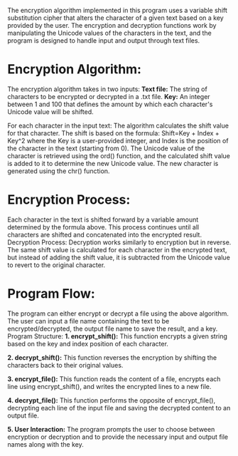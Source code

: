 The encryption algorithm implemented in this program uses a variable shift substitution cipher that alters the character of a given text based on a key provided by the user. The encryption and decryption functions work by manipulating the Unicode values of the characters in the text, and the program is designed to handle input and output through text files.

# Encryption Algorithm:
The encryption algorithm takes in two inputs:
**Text file:** The string of characters to be encrypted or decrypted in a .txt file.
**Key:** An integer between 1 and 100 that defines the amount by which each character's Unicode value will be shifted.

For each character in the input text:
The algorithm calculates the shift value for that character. The shift is based on the formula:
Shift=Key + Index + Key^2
where the Key is a user-provided integer, and Index is the position of the character in the text (starting from 0).
The Unicode value of the character is retrieved using the ord() function, and the calculated shift value is added to it to determine the new Unicode value. The new character is generated using the chr() function.

# Encryption Process:
Each character in the text is shifted forward by a variable amount determined by the formula above. This process continues until all characters are shifted and concatenated into the encrypted result.
Decryption Process:
Decryption works similarly to encryption but in reverse. The same shift value is calculated for each character in the encrypted text, but instead of adding the shift value, it is subtracted from the Unicode value to revert to the original character.

# Program Flow:
The program can either encrypt or decrypt a file using the above algorithm. The user can input a file name containing the text to be encrypted/decrypted, the output file name to save the result, and a key.
Program Structure:
**1. encrypt_shift():**
This function encrypts a given string based on the key and index position of each character.

**2. decrypt_shift():**
This function reverses the encryption by shifting the characters back to their original values.

**3. encrypt_file():**
This function reads the content of a file, encrypts each line using encrypt_shift(), and writes the encrypted lines to a new file.

**4. decrypt_file():**
This function performs the opposite of encrypt_file(), decrypting each line of the input file and saving the decrypted content to an output file.

**5. User Interaction:**
The program prompts the user to choose between encryption or decryption and to provide the necessary input and output file names along with the key.


